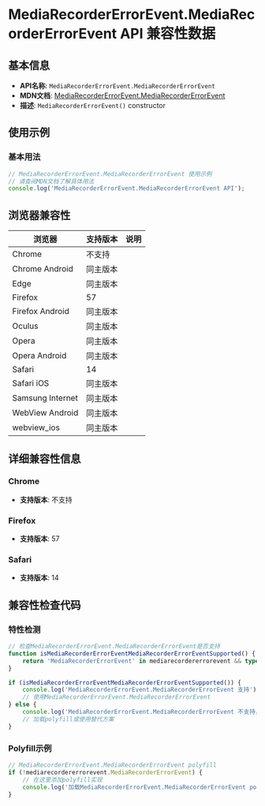 # MediaRecorderErrorEvent.MediaRecorderErrorEvent API 兼容性数据

## 基本信息

- **API名称**: `MediaRecorderErrorEvent.MediaRecorderErrorEvent`
- **MDN文档**: [MediaRecorderErrorEvent.MediaRecorderErrorEvent](https://developer.mozilla.org/docs/Web/API/MediaRecorderErrorEvent/MediaRecorderErrorEvent)
- **描述**: `MediaRecorderErrorEvent()` constructor

## 使用示例

### 基本用法

```javascript
// MediaRecorderErrorEvent.MediaRecorderErrorEvent 使用示例
// 请查阅MDN文档了解具体用法
console.log('MediaRecorderErrorEvent.MediaRecorderErrorEvent API');
```

## 浏览器兼容性

| 浏览器 | 支持版本 | 说明 |
|--------|----------|------|
| Chrome | 不支持 |  |
| Chrome Android | 同主版本 |  |
| Edge | 同主版本 |  |
| Firefox | 57 |  |
| Firefox Android | 同主版本 |  |
| Oculus | 同主版本 |  |
| Opera | 同主版本 |  |
| Opera Android | 同主版本 |  |
| Safari | 14 |  |
| Safari iOS | 同主版本 |  |
| Samsung Internet | 同主版本 |  |
| WebView Android | 同主版本 |  |
| webview_ios | 同主版本 |  |

## 详细兼容性信息

### Chrome

- **支持版本**: 不支持

### Firefox

- **支持版本**: 57

### Safari

- **支持版本**: 14

## 兼容性检查代码

### 特性检测

```javascript
// 检查MediaRecorderErrorEvent.MediaRecorderErrorEvent是否支持
function isMediaRecorderErrorEventMediaRecorderErrorEventSupported() {
    return 'MediaRecorderErrorEvent' in mediarecordererrorevent && typeof mediarecordererrorevent.MediaRecorderErrorEvent === 'function';
}

if (isMediaRecorderErrorEventMediaRecorderErrorEventSupported()) {
    console.log('MediaRecorderErrorEvent.MediaRecorderErrorEvent 支持');
    // 使用MediaRecorderErrorEvent.MediaRecorderErrorEvent
} else {
    console.log('MediaRecorderErrorEvent.MediaRecorderErrorEvent 不支持，需要polyfill');
    // 加载polyfill或使用替代方案
}
```

### Polyfill示例

```javascript
// MediaRecorderErrorEvent.MediaRecorderErrorEvent polyfill
if (!mediarecordererrorevent.MediaRecorderErrorEvent) {
    // 在这里添加polyfill实现
    console.log('加载MediaRecorderErrorEvent.MediaRecorderErrorEvent polyfill');
}
```

